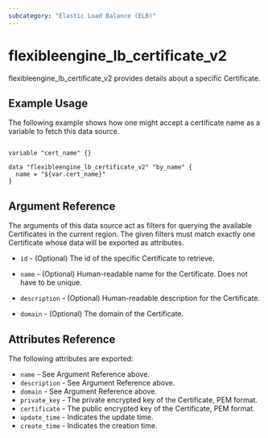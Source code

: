 ```yaml
---
subcategory: "Elastic Load Balance (ELB)"
---
```


# flexibleengine\_lb\_certificate\_v2

flexibleengine_lb_certificate_v2 provides details about a specific Certificate.

## Example Usage

The following example shows how one might accept a certificate name as a variable to fetch this data source.

```hcl

variable "cert_name" {}

data "flexibleengine_lb_certificate_v2" "by_name" {
  name = "${var.cert_name}"
}

```

## Argument Reference

The arguments of this data source act as filters for querying the available Certificates in the current region.
The given filters must match exactly one Certificate whose data will be exported as attributes.

* `id` - (Optional) The id of the specific Certificate to retrieve.

* `name` - (Optional) Human-readable name for the Certificate. Does not have
    to be unique.

* `description` - (Optional) Human-readable description for the Certificate.

* `domain` - (Optional) The domain of the Certificate.

## Attributes Reference

The following attributes are exported:

* `name` - See Argument Reference above.
* `description` - See Argument Reference above.
* `domain` - See Argument Reference above.
* `private_key` - The private encrypted key of the Certificate, PEM format.
* `certificate` - The public encrypted key of the Certificate, PEM format.
* `update_time` - Indicates the update time.
* `create_time` - Indicates the creation time.
